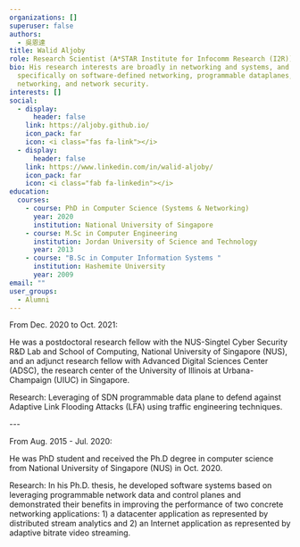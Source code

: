 ```yaml
---
organizations: []
superuser: false
authors:
  - 吳恩達
title: Walid Aljoby
role: Research Scientist (A*STAR Institute for Infocomm Research (I2R))
bio: His research interests are broadly in networking and systems, and more
  specifically on software-defined networking, programmable dataplanes, cloud
  networking, and network security.
interests: []
social:
  - display:
      header: false
    link: https://aljoby.github.io/
    icon_pack: far
    icon: <i class="fas fa-link"></i>
  - display:
      header: false
    link: https://www.linkedin.com/in/walid-aljoby/
    icon_pack: far
    icon: <i class="fab fa-linkedin"></i>
education:
  courses:
    - course: PhD in Computer Science (Systems & Networking)
      year: 2020
      institution: National University of Singapore
    - course: M.Sc in Computer Engineering
      institution: Jordan University of Science and Technology
      year: 2013
    - course: "B.Sc in Computer Information Systems "
      institution: Hashemite University
      year: 2009
email: ""
user_groups:
  - Alumni
---
```

From Dec. 2020 to Oct. 2021:

He was a postdoctoral research fellow with the NUS-Singtel Cyber Security R&D Lab and School of Computing, National University of Singapore (NUS), and an adjunct research fellow with Advanced Digital Sciences Center (ADSC), the research center of the University of Illinois at Urbana-Champaign (UIUC) in Singapore. 

Research: Leveraging of SDN programmable data plane to defend against Adaptive Link Flooding Attacks (LFA) using traffic engineering techniques.

\---

From Aug. 2015 - Jul. 2020:

He was PhD student and received the Ph.D degree in computer science from National University of Singapore (NUS) in Oct. 2020. 

Research: In his Ph.D. thesis, he developed software systems based on leveraging programmable network data and control planes and demonstrated their benefits in improving the performance of two concrete networking applications: 1) a datacenter application as represented by distributed stream analytics and 2) an Internet application as represented by adaptive bitrate video streaming.
